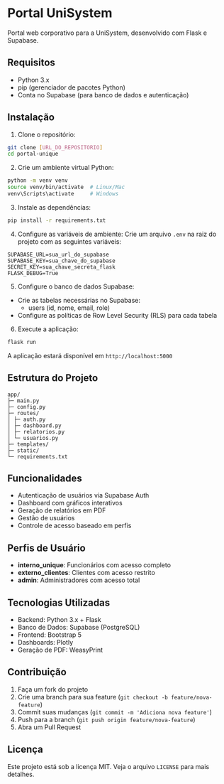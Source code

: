 # Portal UniSystem

Portal web corporativo para a UniSystem, desenvolvido com Flask e Supabase.

## Requisitos

- Python 3.x
- pip (gerenciador de pacotes Python)
- Conta no Supabase (para banco de dados e autenticação)

## Instalação

1. Clone o repositório:
```bash
git clone [URL_DO_REPOSITORIO]
cd portal-unique
```

2. Crie um ambiente virtual Python:
```bash
python -m venv venv
source venv/bin/activate  # Linux/Mac
venv\Scripts\activate     # Windows
```

3. Instale as dependências:
```bash
pip install -r requirements.txt
```

4. Configure as variáveis de ambiente:
Crie um arquivo `.env` na raiz do projeto com as seguintes variáveis:
```
SUPABASE_URL=sua_url_do_supabase
SUPABASE_KEY=sua_chave_do_supabase
SECRET_KEY=sua_chave_secreta_flask
FLASK_DEBUG=True
```

5. Configure o banco de dados Supabase:
- Crie as tabelas necessárias no Supabase:
  - users (id, nome, email, role)
- Configure as políticas de Row Level Security (RLS) para cada tabela

6. Execute a aplicação:
```bash
flask run
```

A aplicação estará disponível em `http://localhost:5000`

## Estrutura do Projeto

```
app/
├─ main.py
├─ config.py
├─ routes/
│ ├─ auth.py
│ ├─ dashboard.py
│ ├─ relatorios.py
│ └─ usuarios.py
├─ templates/
├─ static/
└─ requirements.txt
```

## Funcionalidades

- Autenticação de usuários via Supabase Auth
- Dashboard com gráficos interativos
- Geração de relatórios em PDF
- Gestão de usuários
- Controle de acesso baseado em perfis

## Perfis de Usuário

- **interno_unique**: Funcionários com acesso completo
- **externo_clientes**: Clientes com acesso restrito
- **admin**: Administradores com acesso total

## Tecnologias Utilizadas

- Backend: Python 3.x + Flask
- Banco de Dados: Supabase (PostgreSQL)
- Frontend: Bootstrap 5
- Dashboards: Plotly
- Geração de PDF: WeasyPrint

## Contribuição

1. Faça um fork do projeto
2. Crie uma branch para sua feature (`git checkout -b feature/nova-feature`)
3. Commit suas mudanças (`git commit -m 'Adiciona nova feature'`)
4. Push para a branch (`git push origin feature/nova-feature`)
5. Abra um Pull Request

## Licença

Este projeto está sob a licença MIT. Veja o arquivo `LICENSE` para mais detalhes. 